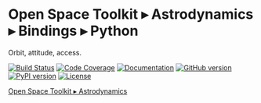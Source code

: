 # Open Space Toolkit ▸ Astrodynamics ▸ Bindings ▸ Python

Orbit, attitude, access.

[![Build Status](https://travis-ci.com/open-space-collective/library-astrodynamics.svg?branch=master)](https://travis-ci.com/open-space-collective/library-astrodynamics)
[![Code Coverage](https://codecov.io/gh/open-space-collective/library-astrodynamics/branch/master/graph/badge.svg)](https://codecov.io/gh/open-space-collective/library-astrodynamics)
[![Documentation](https://img.shields.io/readthedocs/pip/stable.svg)](https://open-space-collective.github.io/library-astrodynamics)
[![GitHub version](https://badge.fury.io/gh/open-space-collective%2Flibrary-astrodynamics.svg)](https://badge.fury.io/gh/open-space-collective%2Flibrary-astrodynamics)
[![PyPI version](https://badge.fury.io/py/LibraryAstrodynamicsPy.svg)](https://badge.fury.io/py/LibraryAstrodynamicsPy)
[![License](https://img.shields.io/badge/License-Apache%202.0-blue.svg)](https://opensource.org/licenses/Apache-2.0)

[Open Space Toolkit ▸ Astrodynamics](https://github.com/open-space-collective/library-astrodynamics)

